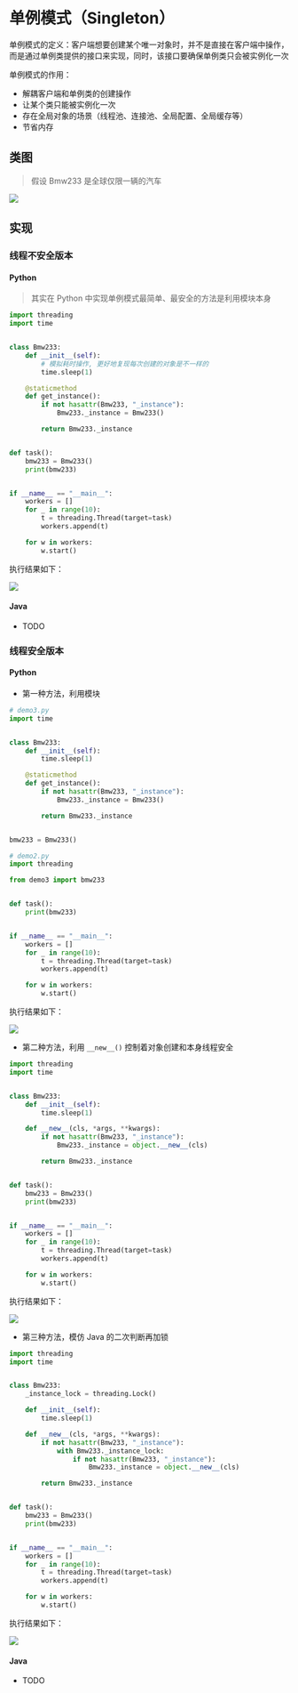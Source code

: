 # 单例模式（Singleton）

单例模式的定义：客户端想要创建某个唯一对象时，并不是直接在客户端中操作，而是通过单例类提供的接口来实现，同时，该接口要确保单例类只会被实例化一次

单例模式的作用：

- 解耦客户端和单例类的创建操作
- 让某个类只能被实例化一次
- 存在全局对象的场景（线程池、连接池、全局配置、全局缓存等）
- 节省内存

## 类图

> 假设 Bmw233 是全球仅限一辆的汽车

![](https://raw.githubusercontent.com/hsxhr-10/Blog/master/image/%E8%AE%BE%E8%AE%A1%E6%A8%A1%E5%BC%8F-9.png)

## 实现

### 线程不安全版本

#### Python

> 其实在 Python 中实现单例模式最简单、最安全的方法是利用模块本身

```python
import threading
import time


class Bmw233:
    def __init__(self):
        # 模拟耗时操作, 更好地复现每次创建的对象是不一样的
        time.sleep(1)

    @staticmethod
    def get_instance():
        if not hasattr(Bmw233, "_instance"):
            Bmw233._instance = Bmw233()

        return Bmw233._instance


def task():
    bmw233 = Bmw233()
    print(bmw233)


if __name__ == "__main__":
    workers = []
    for _ in range(10):
        t = threading.Thread(target=task)
        workers.append(t)

    for w in workers:
        w.start()
```

执行结果如下：

![](https://raw.githubusercontent.com/hsxhr-10/Blog/master/image/%E8%AE%BE%E8%AE%A1%E6%A8%A1%E5%BC%8F-2.png)

#### Java

- TODO

### 线程安全版本

#### Python

- 第一种方法，利用模块

```python
# demo3.py
import time


class Bmw233:
    def __init__(self):
        time.sleep(1)

    @staticmethod
    def get_instance():
        if not hasattr(Bmw233, "_instance"):
            Bmw233._instance = Bmw233()

        return Bmw233._instance


bmw233 = Bmw233()
```

```python
# demo2.py
import threading

from demo3 import bmw233


def task():
    print(bmw233)


if __name__ == "__main__":
    workers = []
    for _ in range(10):
        t = threading.Thread(target=task)
        workers.append(t)

    for w in workers:
        w.start()
```

执行结果如下：

![](https://raw.githubusercontent.com/hsxhr-10/Blog/master/image/%E8%AE%BE%E8%AE%A1%E6%A8%A1%E5%BC%8F-3.png)

- 第二种方法，利用 `__new__()` 控制着对象创建和本身线程安全

```python
import threading
import time


class Bmw233:
    def __init__(self):
        time.sleep(1)

    def __new__(cls, *args, **kwargs):
        if not hasattr(Bmw233, "_instance"):
            Bmw233._instance = object.__new__(cls)

        return Bmw233._instance


def task():
    bmw233 = Bmw233()
    print(bmw233)


if __name__ == "__main__":
    workers = []
    for _ in range(10):
        t = threading.Thread(target=task)
        workers.append(t)

    for w in workers:
        w.start()
```

执行结果如下：

![](https://raw.githubusercontent.com/hsxhr-10/Blog/master/image/%E8%AE%BE%E8%AE%A1%E6%A8%A1%E5%BC%8F-4.png)

- 第三种方法，模仿 Java 的二次判断再加锁

```python
import threading
import time


class Bmw233:
    _instance_lock = threading.Lock()

    def __init__(self):
        time.sleep(1)

    def __new__(cls, *args, **kwargs):
        if not hasattr(Bmw233, "_instance"):
            with Bmw233._instance_lock:
                if not hasattr(Bmw233, "_instance"):
                    Bmw233._instance = object.__new__(cls)

        return Bmw233._instance


def task():
    bmw233 = Bmw233()
    print(bmw233)


if __name__ == "__main__":
    workers = []
    for _ in range(10):
        t = threading.Thread(target=task)
        workers.append(t)

    for w in workers:
        w.start()
```

执行结果如下：

![](https://raw.githubusercontent.com/hsxhr-10/Blog/master/image/%E8%AE%BE%E8%AE%A1%E6%A8%A1%E5%BC%8F-5.png)

#### Java

- TODO
